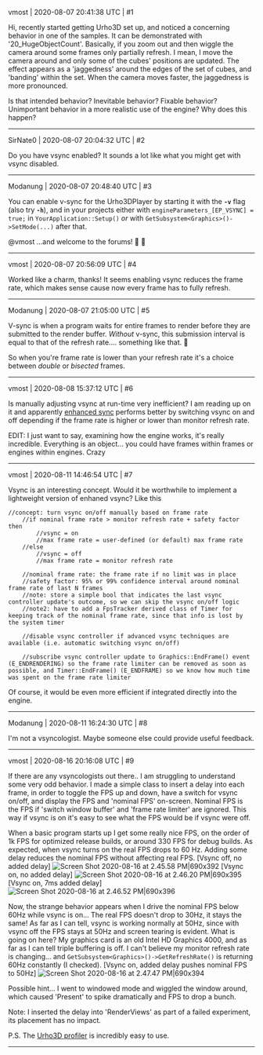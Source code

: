 vmost | 2020-08-07 20:41:38 UTC | #1

Hi, recently started getting Urho3D set up, and noticed a concerning behavior in one of the samples. It can be demonstrated with '20_HugeObjectCount'. Basically, if you zoom out and then wiggle the camera around some frames only partially refresh. I mean, I move the camera around and only some of the cubes' positions are updated. The effect appears as a 'jaggedness' around the edges of the set of cubes, and 'banding' within the set. When the camera moves faster, the jaggedness is more pronounced.

Is that intended behavior? Inevitable behavior? Fixable behavior? Unimportant behavior in a more realistic use of the engine? Why does this happen?

-------------------------

SirNate0 | 2020-08-07 20:04:32 UTC | #2

Do you have vsync enabled? It sounds a lot like what you might get with vsync disabled.

-------------------------

Modanung | 2020-08-07 20:48:40 UTC | #3

You can enable v-sync for the Urho3DPlayer by starting it with the **`-v`** flag (also try **`-h`**), and in your projects either with `engineParameters_[EP_VSYNC] = true;` in `YourApplication::Setup()` *or* with `GetSubsystem<Graphics>()->SetMode(...)` after that.

@vmost ...and welcome to the forums! :confetti_ball: :slightly_smiling_face:

-------------------------

vmost | 2020-08-07 20:56:09 UTC | #4

Worked like a charm, thanks! It seems enabling vsync reduces the frame rate, which makes sense cause now every frame has to fully refresh.

-------------------------

Modanung | 2020-08-07 21:05:00 UTC | #5

V-sync is when a program waits for entire frames to render before they are submitted to the render buffer. *Without* v-sync, this submission interval is equal to that of the refresh rate.... something like that. :slightly_smiling_face:

So when you're frame rate is lower than your refresh rate it's a choice  between *double* or *bisected* frames.

-------------------------

vmost | 2020-08-08 15:37:12 UTC | #6

Is manually adjusting vsync at run-time very inefficient? I am reading up on it and apparently [enhanced sync](https://www.digitaltrends.com/computing/what-is-vsync/) performs better by switching vsync on and off depending if the frame rate is higher or lower than monitor refresh rate.

EDIT: I just want to say, examining how the engine works, it's really incredible. Everything is an object... you could have frames within frames or engines within engines. Crazy

-------------------------

vmost | 2020-08-11 14:46:54 UTC | #7

Vsync is an interesting concept. Would it be worthwhile to implement a lightweight version of enhaned vsync? Like this
```
//concept: turn vsync on/off manually based on frame rate
	//if nominal frame rate > monitor refresh rate + safety factor then
		//vsync = on
		//max frame rate = user-defined (or default) max frame rate
	//else
		//vsync = off
		//max frame rate = monitor refresh rate

	//nominal frame rate: the frame rate if no limit was in place
	//safety factor: 95% or 99% confidence interval around nominal frame rate of last N frames
	//note: store a simple bool that indicates the last vsync controller update's outcome, so we can skip the vsync on/off logic
    //note2: have to add a FpsTracker derived class of Timer for keeping track of the nominal frame rate, since that info is lost by the system timer

	//disable vsync controller if advanced vsync techniques are available (i.e. automatic switching vsync on/off)

	//subscribe vsync controller update to Graphics::EndFrame() event (E_ENDRENDERING) so the frame rate limiter can be removed as soon as possible, and Timer::EndFrame() (E_ENDFRAME) so we know how much time was spent on the frame rate limiter
```
Of course, it would be even more efficient if integrated directly into the engine.

-------------------------

Modanung | 2020-08-11 16:24:30 UTC | #8

I'm not a vsyncologist. Maybe someone else could provide useful feedback.

-------------------------

vmost | 2020-08-16 20:16:08 UTC | #9

If there are any vsyncologists out there.. I am struggling to understand some very odd behavior. I made a simple class to insert a delay into each frame, in order to toggle the FPS up and down, have a switch for vsync on/off, and display the FPS and 'nominal FPS' on-screen. Nominal FPS is the FPS if 'switch window buffer' and 'frame rate limiter' are ignored. This way if vsync is on it's easy to see what the FPS would be if vsync were off.

When a basic program starts up I get some really nice FPS, on the order of 1k FPS for optimized release builds, or around 330 FPS for debug builds. As expected, when vsync turns on the real FPS drops to 60 Hz. Adding some delay reduces the nominal FPS without affecting real FPS.
[Vsync off, no added delay]
![Screen Shot 2020-08-16 at 2.45.58 PM|690x392](upload://kwO5A6G0xKbxmTJZtoFYIH8BndF.png)
[Vsync on, no added delay]
![Screen Shot 2020-08-16 at 2.46.20 PM|690x395](upload://wBUSyKJEaWjah5rY7iWLxCUgJFS.png) 
[Vsync on, 7ms added delay]
![Screen Shot 2020-08-16 at 2.46.52 PM|690x396](upload://8AV8F0px7CDg9lMdNILxXC9S7rg.png)

Now, the strange behavior appears when I drive the nominal FPS below 60Hz while vsync is on... The real FPS doesn't drop to 30Hz, it stays the same! As far as I can tell, vsync is working normally at 50Hz, since with vsync off the FPS stays at 50Hz and screen tearing is evident. What is going on here? My graphics card is an old Intel HD Graphics 4000, and as far as I can tell triple buffering is off. I can't believe my monitor refresh rate is changing... and `GetSubsystem<Graphics>()->GetRefreshRate()` is returning 60Hz constantly (I checked).
[Vsync on, added delay pushes nominal FPS to 50Hz]
![Screen Shot 2020-08-16 at 2.47.47 PM|690x394](upload://iNScoUitC0A7GamLlUVwLqlfAS.jpeg) 

Possible hint... I went to windowed mode and wiggled the window around, which caused 'Present' to spike dramatically and FPS to drop a bunch.

Note: I inserted the delay into 'RenderViews' as part of a failed experiment, its placement has no impact.

P.S. The [Urho3D profiler](https://github.com/urho3d/Urho3D/wiki/DebugHud-and-Profiling) is incredibly easy to use.

-------------------------


